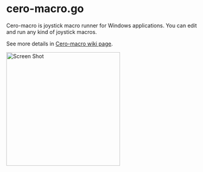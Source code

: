 # cero-macro.go
Cero-macro is joystick macro runner for Windows applications.
You can edit and run any kind of joystick macros.

See more details in [Cero-macro wiki page](https://github.com/cero-t/cero-macro.go/wiki).

<img src="https://raw.githubusercontent.com/wiki/cero-t/cero-macro.go/images/screenshot2.png" alt="Screen Shot" width="300">
